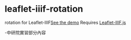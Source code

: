 # leaflet-iiif-rotation

rotation for Leaflet-IIIF[See the demo](https://eustacecheng.github.io/leaflet/iiif-rotation/viewer/test.html)
Requires [Leaflet-IIIF.js](https://github.com/mejackreed/Leaflet-IIIF)

-中研院實習部分內容
